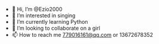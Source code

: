 - 👋 Hi, I’m @Ezio2000
- 👀 I’m interested in singing
- 🌱 I’m currently learning Python
- 💞️ I’m looking to collaborate on a girl
- 📫 How to reach me 779016161@qq.com or 13672678352

<!---
Ezio2000/Ezio2000 is a ✨ special ✨ repository because its `README.md` (this file) appears on your GitHub profile.
You can click the Preview link to take a look at your changes.
--->
